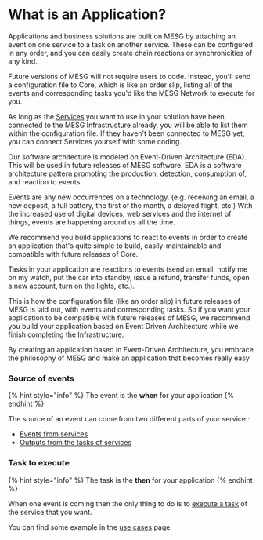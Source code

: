 # What is an Application?

Applications and business solutions are built on MESG by attaching an event on one service to a task on another service. These can be configured in any order, and you can easily create chain reactions or synchronicities of any kind.

Future versions of MESG will not require users to code. Instead, you'll send a configuration file to Core, which is like an order slip, listing all of the events and corresponding tasks you'd like the MESG Network to execute for you.   
  
As long as the [Services](../service/what-is-a-service.md) you want to use in your solution have been connected to the MESG Infrastructure already, you will be able to list them within the configuration file. If they haven't been connected to MESG yet, you can connect Services yourself with some coding.

Our software architecture is modeled on Event-Driven Architecture \(EDA\). This will be used in future releases of MESG software. EDA is a software architecture pattern promoting the production, detection, consumption of, and reaction to events.

Events are any new occurrences on a technology. \(e.g. receiving an email, a new deposit, a full battery, the first of the month, a delayed flight, etc.\) With the increased use of digital devices, web services and the internet of things, events are happening around us all the time.  
  
We recommend you build applications to react to events in order to create an application that's quite simple to build, easily-maintainable and compatible with future releases of Core. 

Tasks in your application are reactions to events \(send an email, notify me on my watch, put the car into standby, issue a refund, transfer funds, open a new account, turn on the lights, etc.\).

This is how the configuration file \(like an order slip\) in future releases of MESG is laid out, with events and corresponding tasks. So if you want your application to be compatible with future releases of MESG, we recommend you build your application based on Event Driven Architecture while we finish completing the Infrastructure. 

By creating an application based in Event-Driven Architecture, you embrace the philosophy of MESG and make an application that becomes really easy.

### Source of events

{% hint style="info" %}
The event is the **when** for your application
{% endhint %}

The source of an event can come from two different parts of your service :

* [Events from services](listen-for-events.md)
* [Outputs from the tasks of services](execute-a-task.md)

### Task to execute

{% hint style="info" %}
The task is the **then** for your application
{% endhint %}

When one event is coming then the only thing to do is to [execute a task](execute-a-task.md) of the service that you want.

You can find some example in the [use cases](use-cases.md) page.

